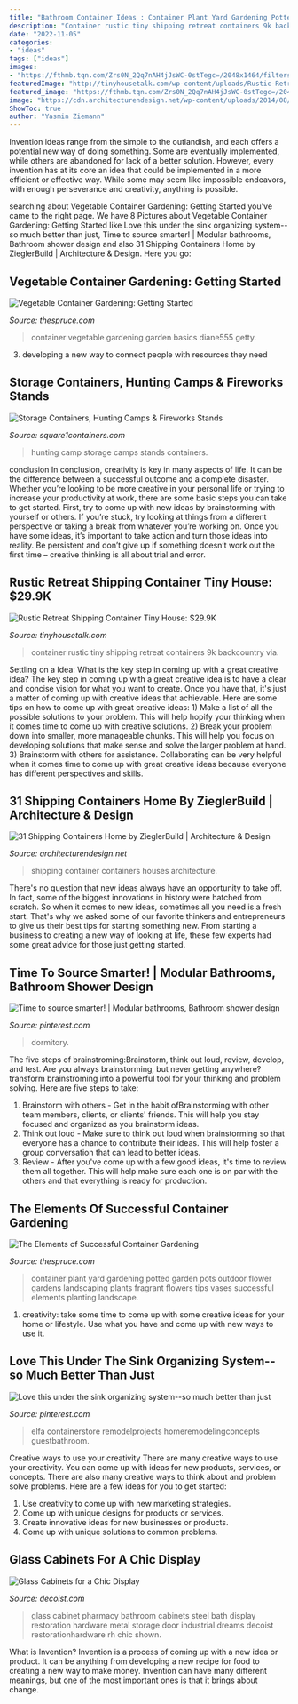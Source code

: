 ```yaml
---
title: "Bathroom Container Ideas : Container Plant Yard Gardening Potted Garden Pots Outdoor Flower Gardens Landscaping Plants Fragrant Flowers Tips Vases Successful Elements Planting Landscape"
description: "Container rustic tiny shipping retreat containers 9k backcountry via"
date: "2022-11-05"
categories:
- "ideas"
tags: ["ideas"]
images:
- "https://fthmb.tqn.com/Zrs0N_2Qq7nAH4jJsWC-0stTegc=/2048x1464/filters:fill(auto,1)/Containergarden-GettyImages-155360996-5a0917a1ec2f640036a63a1b.jpg"
featuredImage: "http://tinyhousetalk.com/wp-content/uploads/Rustic-Retreat-Shipping-Container-Tiny-House-005-600x800.jpg"
featured_image: "https://fthmb.tqn.com/Zrs0N_2Qq7nAH4jJsWC-0stTegc=/2048x1464/filters:fill(auto,1)/Containergarden-GettyImages-155360996-5a0917a1ec2f640036a63a1b.jpg"
image: "https://cdn.architecturendesign.net/wp-content/uploads/2014/08/31-Shipping-Container-House-06-1.jpg"
ShowToc: true
author: "Yasmin Ziemann"
---
```



Invention ideas range from the simple to the outlandish, and each offers a potential new way of doing something. Some are eventually implemented, while others are abandoned for lack of a better solution. However, every invention has at its core an idea that could be implemented in a more efficient or effective way. While some may seem like impossible endeavors, with enough perseverance and creativity, anything is possible.

	

		
searching about Vegetable Container Gardening: Getting Started you've came to the right page. We have 8 Pictures about Vegetable Container Gardening: Getting Started like Love this under the sink organizing system--so much better than just, Time to source smarter! | Modular bathrooms, Bathroom shower design and also 31 Shipping Containers Home by ZieglerBuild | Architecture &amp; Design. Here you go:
		
    
## Vegetable Container Gardening: Getting Started

<img loading=lazy src="https://fthmb.tqn.com/Zrs0N_2Qq7nAH4jJsWC-0stTegc=/2048x1464/filters:fill(auto,1)/Containergarden-GettyImages-155360996-5a0917a1ec2f640036a63a1b.jpg" onerror="this.onerror=null;this.src='https://tse3.mm.bing.net/th?id=OIP.HzWgNiwyDrNVwKnDptOd4gHaFS&amp;pid=15.1';" alt="Vegetable Container Gardening: Getting Started">

_Source: thespruce.com_

>container vegetable gardening garden basics diane555 getty. 

	

3. developing a new way to connect people with resources they need 

    
## Storage Containers, Hunting Camps &amp; Fireworks Stands

<img loading=lazy src="https://www.square1containers.com/images/HuntingCamp/TRIPLE_H_015.jpg" onerror="this.onerror=null;this.src='https://tse2.mm.bing.net/th?id=OIP.sGU8m2BOuKppyYbBfTmwzgHaFj&amp;pid=15.1';" alt="Storage Containers, Hunting Camps &amp; Fireworks Stands">

_Source: square1containers.com_

>hunting camp storage camps stands containers. 

	

conclusion
In conclusion, creativity is key in many aspects of life. It can be the difference between a successful outcome and a complete disaster. Whether you’re looking to be more creative in your personal life or trying to increase your productivity at work, there are some basic steps you can take to get started.
First, try to come up with new ideas by brainstorming with yourself or others. If you’re stuck, try looking at things from a different perspective or taking a break from whatever you’re working on. Once you have some ideas, it’s important to take action and turn those ideas into reality. Be persistent and don’t give up if something doesn’t work out the first time – creative thinking is all about trial and error.

    
## Rustic Retreat Shipping Container Tiny House: $29.9K

<img loading=lazy src="http://tinyhousetalk.com/wp-content/uploads/Rustic-Retreat-Shipping-Container-Tiny-House-005-600x800.jpg" onerror="this.onerror=null;this.src='https://tse4.mm.bing.net/th?id=OIP.vdQwyWxZeTg_rFoN--BJTQHaJ4&amp;pid=15.1';" alt="Rustic Retreat Shipping Container Tiny House: $29.9K">

_Source: tinyhousetalk.com_

>container rustic tiny shipping retreat containers 9k backcountry via. 

	

Settling on a Idea: What is the key step in coming up with a great creative idea?
The key step in coming up with a great creative idea is to have a clear and concise vision for what you want to create. Once you have that, it's just a matter of coming up with creative ideas that achievable. Here are some tips on how to come up with great creative ideas: 1) Make a list of all the possible solutions to your problem. This will help hopify your thinking when it comes time to come up with creative solutions. 2) Break your problem down into smaller, more manageable chunks. This will help you focus on developing solutions that make sense and solve the larger problem at hand. 3) Brainstorm with others for assistance. Collaborating can be very helpful when it comes time to come up with great creative ideas because everyone has different perspectives and skills.

    
## 31 Shipping Containers Home By ZieglerBuild | Architecture &amp; Design

<img loading=lazy src="https://cdn.architecturendesign.net/wp-content/uploads/2014/08/31-Shipping-Container-House-06-1.jpg" onerror="this.onerror=null;this.src='https://tse3.mm.bing.net/th?id=OIP.7L5gFX2uytviRR4SzO-89AHaFj&amp;pid=15.1';" alt="31 Shipping Containers Home by ZieglerBuild | Architecture &amp; Design">

_Source: architecturendesign.net_

>shipping container containers houses architecture. 

	

There's no question that new ideas always have an opportunity to take off. In fact, some of the biggest innovations in history were hatched from scratch. So when it comes to new ideas, sometimes all you need is a fresh start. That's why we asked some of our favorite thinkers and entrepreneurs to give us their best tips for starting something new. From starting a business to creating a new way of looking at life, these few experts had some great advice for those just getting started.

    
## Time To Source Smarter! | Modular Bathrooms, Bathroom Shower Design

<img loading=lazy src="https://i.pinimg.com/736x/3e/66/d2/3e66d2fb1686e984fab2bd6eaebaaacd.jpg" onerror="this.onerror=null;this.src='https://tse2.mm.bing.net/th?id=OIP.Qsmp9Se_nEjq4kfsYDXrpQHaHW&amp;pid=15.1';" alt="Time to source smarter! | Modular bathrooms, Bathroom shower design">

_Source: pinterest.com_

>dormitory. 

	

The five steps of brainstroming:Brainstorm, think out loud, review, develop, and test.
Are you always brainstorming, but never getting anywhere? transform brainstroming into a powerful tool for your thinking and problem solving. Here are five steps to take: 
1. Brainstorm with others - Get in the habit ofBrainstorming with other team members, clients, or clients' friends. This will help you stay focused and organized as you brainstorm ideas. 
2. Think out loud - Make sure to think out loud when brainstorming so that everyone has a chance to contribute their ideas. This will help foster a group conversation that can lead to better ideas. 
3. Review - After you've come up with a few good ideas, it's time to review them all together. This will help make sure each one is on par with the others and that everything is ready for production. 

    
## The Elements Of Successful Container Gardening

<img loading=lazy src="https://www.thespruce.com/thmb/eI0EOWcl25CMrbroHhHw7OpQKHc=/2121x1414/filters:fill(auto,1)/GettyImages-598308605-590a3c4a5f9b58647041a6a0.jpg" onerror="this.onerror=null;this.src='https://tse3.mm.bing.net/th?id=OIP.u07TKrzC2bmdFgRY_aEWbAHaE8&amp;pid=15.1';" alt="The Elements of Successful Container Gardening">

_Source: thespruce.com_

>container plant yard gardening potted garden pots outdoor flower gardens landscaping plants fragrant flowers tips vases successful elements planting landscape. 

	

1. creativity: take some time to come up with some creative ideas for your home or lifestyle. Use what you have and come up with new ways to use it.

    
## Love This Under The Sink Organizing System--so Much Better Than Just

<img loading=lazy src="https://i.pinimg.com/736x/6c/e6/1e/6ce61ecc8a14cf5b8d2c1260392c3df7--organize-it-sinks.jpg" onerror="this.onerror=null;this.src='https://tse2.mm.bing.net/th?id=OIP.O8RIrXybQffpSfDqhlQgNgHaHa&amp;pid=15.1';" alt="Love this under the sink organizing system--so much better than just">

_Source: pinterest.com_

>elfa containerstore remodelprojects homeremodelingconcepts guestbathroom. 

	

Creative ways to use your creativity
There are many creative ways to use your creativity. You can come up with ideas for new products, services, or concepts. There are also many creative ways to think about and problem solve problems. Here are a few ideas for you to get started:
1) Use creativity to come up with new marketing strategies.
2) Come up with unique designs for products or services.
3) Create innovative ideas for new businesses or products.
4) Come up with unique solutions to common problems.

    
## Glass Cabinets For A Chic Display

<img loading=lazy src="http://cdn.decoist.com/wp-content/uploads/2013/03/White-steel-and-glass-cabinet.jpg" onerror="this.onerror=null;this.src='https://tse1.mm.bing.net/th?id=OIP.wdjzJW7Nc58N2AHbO5lmlwHaHP&amp;pid=15.1';" alt="Glass Cabinets for a Chic Display">

_Source: decoist.com_

>glass cabinet pharmacy bathroom cabinets steel bath display restoration hardware metal storage door industrial dreams decoist restorationhardware rh chic shown. 

	

What is Invention?
Invention is a process of coming up with a new idea or product. It can be anything from developing a new recipe for food to creating a new way to make money. Invention can have many different meanings, but one of the most important ones is that it brings about change.

